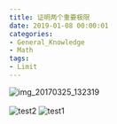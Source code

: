 ```yaml
---
title: 证明两个重要极限
date: 2019-01-08 00:00:01
categories:
- General_Knowledge
- Math
tags:
- Limit
---
```


![img_20170325_132319](https://cloud.githubusercontent.com/assets/16068384/24319875/dd862f50-1163-11e7-8e91-ffe16a80a474.jpg)
<br/>
<br/>
![test2](https://cloud.githubusercontent.com/assets/16068384/24319906/cdf88e1a-1164-11e7-9ecd-0ff662e4133b.jpg)
![test1](https://cloud.githubusercontent.com/assets/16068384/24319907/ce14d2a0-1164-11e7-87a2-5614945839c7.jpg)
